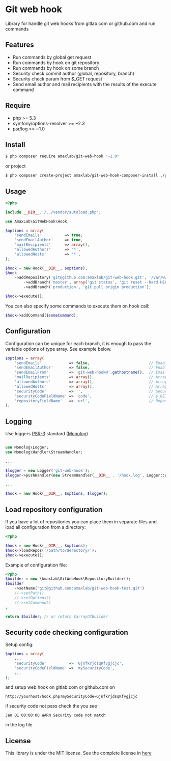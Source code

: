 Git web hook
===

Library for handle git web hooks from gitlab.com or github.com and run commands 

Features
--------

- Run commands by global get request
- Run commands by hook on git repository
- Run commands by hook on some branch
- Security check commit author (global, repository, branch)
- Security check param from $_GET request
- Send email author and mail recipients with the results of the execute command

Require
-------

- php >= 5.3
- symfony/options-resolver >= ~2.3
- psr/log >= ~1.0

Install
-------
``` bash
$ php composer require amaxlab/git-web-hook "~1.0"
```

or project

``` bash
$ php composer create-project amaxlab/git-web-hook-composer-install ./git-web-hook --prefer-dist
```

Usage
-----
```php
<?php

include __DIR__.'/../vendor/autoload.php';

use AmaxLab\GitWebHook\Hook;

$options = array(
    'sendEmails'          => true,
    'sendEmailAuthor'     => true,
    'mailRecipients'      => array(),
    'allowedAuthors'      => '*',
    'allowedHosts'        => '*',
);

$hook = new Hook(__DIR__, $options);
$hook
	->addRepository('git@github.com:amaxlab/git-web-hook.git', '/var/www/me_project_folder/web', array(/*command executed on each push to repository*/))
		->addBranch('master', array('git status', 'git reset --hard HEAD', 'git pull origin master'), '/var/www/my_project_folder/demo_subdomain',  array $options = array()) // commands executed on push to specified branch in /var/www/html/my_site/ folder
 		->addBranch('production', 'git pull origin production');

$hook->execute();
```

You can also specify some commands to execute them on hook call:

```php
$hook->addCommand($someCommand);
```

Configuration
-------------

Configuration can be unique for each branch, it is enough to pass the variable options of type array. See example below.

```php
$options = array(
    'sendEmails'            => false,                          // Enable or disable sending emails
    'sendEmailAuthor'       => false,                          // Enable or disable sending email commit author
    'sendEmailFrom'         => 'git-web-hook@'.gethostname(),  // Email address from which messages are sent
    'mailRecipients'        => array(),                        // Array subscriber 
    'allowedAuthors'        => array(),                        // Array authors email allowed on this branch
    'allowedHosts'          => array(),                        // Array hosts allowed on this branch
    'securityCode'          => '',                             // Security code on check $_GET request
    'securityCodeFieldName' => 'code',                         // $_GET field name of security code
    'repositoryFieldName'   => 'url',                          // Repository filed name on the JSON query
);
```

Logging
-------

Use loggers [PSR-3](https://github.com/php-fig/fig-standards/blob/master/accepted/PSR-3-logger-interface.md) standard ([Monolog](https://github.com/Seldaek/monolog))

```php

use Monolog\Logger;
use Monolog\Handler\StreamHandler;

...

$logger = new Logger('git-web-hook');
$logger->pushHandler(new StreamHandler(__DIR__ . '/hook.log', Logger::WARNING));

...

$hook = new Hook(__DIR__, $options, $logger);

```

Load repository configuration
-----------------------------

If you have a lot of repositories you can place them in separate files and load all configuration from a directory:

```php
<?php

$hook = new Hook(__DIR__, $options);
$hook->loadRepos('/path/to/derectory/');
$hook->execute();
```

Example of configuration file:
```php
<?php
$builder = new \AmaxLab\GitWebHook\RepositoryBuilder();
$builder
    ->setName('git@github.com:amaxlab/git-web-hook-test.git')
    //->setPath()
    //->setOptions()
    //->setCommand()
;

return $builder; // or return $arrayOfBuilder
```

Security code checking configuration
------------------------------------

Setup config:
```php
$options = array(
    ...
    'securityCode'          => 'GjnfkrjdsqKfvgjcjc',
    'securityCodeFieldName' => 'mySecurityCode',
    ...
);
```

and setup web hook on gitlab.com or github.com on 
```
http://yourhost/hook.php?mySecurityCode=GjnfkrjdsqKfvgjcjc
```

if security code not pass check the you see 
```
Jan 01 00:00:00 WARN Security code not match
```
in the log file

License
--------
This library is under the MIT license. See the complete license in [here](https://github.com/amaxlab/git-web-hook/blob/master/LICENSE)
